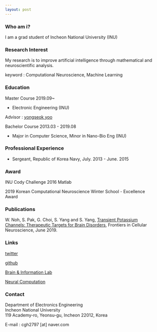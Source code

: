 ```yaml
---
layout: post
---
```


### Who am i?
I am a grad student of Incheon National University (INU)

### Research Interest

My research is to improve artificial intelligence through mathematical and neuroscientific analysis.

keyword : Computational Neuroscience, Machine Learning

### Education
Master Course 2019.09~  

- Electronic Engineering (INU)  

Advisor : [yongseok yoo](https://scholar.google.co.kr/citations?user=4H5q0dEAAAAJ&hl=en)

Bachelor Course 2013.03 - 2019.08  

- Major in Computer Science, Minor in Nano-Bio Eng (INU)

### Professional Experience

- Sergeant, Republic of Korea Navy, July. 2013 - June. 2015 

### Award
INU Cody Challenge 2016 Matlab

2019 Korean Computational Neuroscience Winter School - Excellence Award

### Publications
W. Noh, S. Pak, G. Choi, S. Yang and S. Yang, [Transient Potassium Channels: Therapeutic Targets for Brain Disorders](https://www.frontiersin.org/articles/10.3389/fncel.2019.00265/full), Frontiers in Cellular Neuroscience, June 2019.

### Links
[twitter](https://twitter.com/inu_cgh)

[github](https://github.com/cgh2797)

[Brain & Information Lab](http://brain.inu.ac.kr/)

[Neural Computation](https://www.mitpressjournals.org/loi/neco)

### Contact
Department of Electronics Engineering  
Incheon National University  
119 Academy-ro, Yeonsu-gu, Incheon 22012, Korea  

E-mail : cgh2797 [at] naver.com

